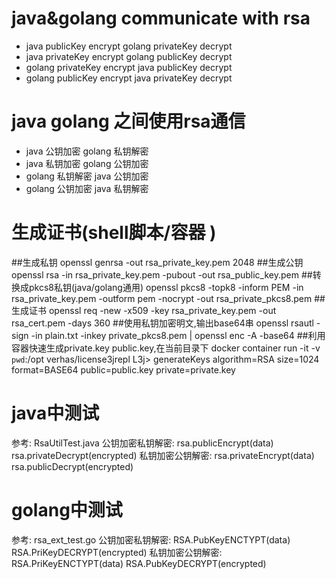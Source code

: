 # java&golang communicate with rsa
* java publicKey encrypt golang privateKey decrypt
* java privateKey encrypt golang publicKey decrypt
* golang privateKey encrypt java publicKey decrypt
* golang publicKey encrypt java privateKey decrypt

# java golang 之间使用rsa通信
* java 公钥加密 golang 私钥解密
* java 私钥加密 golang 公钥加密
* golang 私钥解密 java 公钥加密
* golang 公钥加密 java 私钥解密

# 生成证书(shell脚本/容器 )
##生成私钥
openssl genrsa -out rsa_private_key.pem 2048
##生成公钥
openssl rsa -in rsa_private_key.pem -pubout -out rsa_public_key.pem
##转换成pkcs8私钥(java/golang通用)
openssl pkcs8 -topk8 -inform PEM -in rsa_private_key.pem -outform pem -nocrypt -out rsa_private_pkcs8.pem
##生成证书
openssl req -new -x509 -key rsa_private_key.pem -out rsa_cert.pem -days 360
##使用私钥加密明文,输出base64串
openssl rsautl -sign -in plain.txt -inkey private_pkcs8.pem | openssl enc -A -base64
##利用容器快速生成private.key public.key,在当前目录下
docker container run -it -v `pwd`:/opt  verhas/license3jrepl
L3j> generateKeys algorithm=RSA size=1024 format=BASE64 public=public.key private=private.key

# java中测试
参考: RsaUtilTest.java
公钥加密私钥解密: rsa.publicEncrypt(data) rsa.privateDecrypt(encrypted)
私钥加密公钥解密: rsa.privateEncrypt(data) rsa.publicDecrypt(encrypted)
# golang中测试
参考: rsa_ext_test.go
公钥加密私钥解密: RSA.PubKeyENCTYPT(data) RSA.PriKeyDECRYPT(encrypted)
私钥加密公钥解密: RSA.PriKeyENCTYPT(data)  RSA.PubKeyDECRYPT(encrypted)
